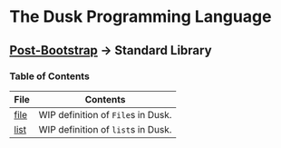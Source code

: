 # The Dusk Programming Language

## [Post-Bootstrap](../README.md) -> Standard Library

### Table of Contents

| File            | Contents                           |
| --------------- | ---------------------------------- |
| [file](file.md) | WIP definition of `File`s in Dusk. |
| [list](list.md) | WIP definition of `list`s in Dusk. |
